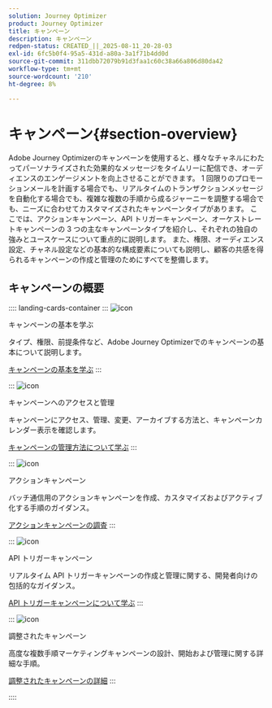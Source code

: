 ```yaml
---
solution: Journey Optimizer
product: Journey Optimizer
title: キャンペーン
description: キャンペーン
redpen-status: CREATED_||_2025-08-11_20-28-03
exl-id: 6fc5b0f4-95a5-431d-a80a-3a1f71b4dd0d
source-git-commit: 311dbb72079b91d3faa1c60c38a66a806d80da42
workflow-type: tm+mt
source-wordcount: '210'
ht-degree: 8%

---
```


# キャンペーン{#section-overview}

Adobe Journey Optimizerのキャンペーンを使用すると、様々なチャネルにわたってパーソナライズされた効果的なメッセージをタイムリーに配信でき、オーディエンスのエンゲージメントを向上させることができます。 1 回限りのプロモーションメールを計画する場合でも、リアルタイムのトランザクションメッセージを自動化する場合でも、複雑な複数の手順から成るジャーニーを調整する場合でも、ニーズに合わせてカスタマイズされたキャンペーンタイプがあります。 ここでは、アクションキャンペーン、API トリガーキャンペーン、オーケストレートキャンペーンの 3 つの主なキャンペーンタイプを紹介し、それぞれの独自の強みとユースケースについて重点的に説明します。 また、権限、オーディエンス設定、チャネル設定などの基本的な構成要素についても説明し、顧客の共感を得られるキャンペーンの作成と管理のためにすべてを整備します。

## キャンペーンの概要

:::: landing-cards-container
:::
![icon](https://cdn.experienceleague.adobe.com/icons/circle-play.svg?lang=ja)

キャンペーンの基本を学ぶ

タイプ、権限、前提条件など、Adobe Journey Optimizerでのキャンペーンの基本について説明します。

[キャンペーンの基本を学ぶ](../using/campaigns/get-started-with-campaigns.md)
:::

:::
![icon](https://cdn.experienceleague.adobe.com/icons/list-check.svg?lang=ja)

キャンペーンへのアクセスと管理

キャンペーンにアクセス、管理、変更、アーカイブする方法と、キャンペーンカレンダー表示を確認します。

[キャンペーンの管理方法について学ぶ](../using/campaigns/manage-campaigns.md)
:::

:::
![icon](https://cdn.experienceleague.adobe.com/icons/bullseye.svg?lang=ja)

アクションキャンペーン

バッチ通信用のアクションキャンペーンを作成、カスタマイズおよびアクティブ化する手順のガイダンス。

[アクションキャンペーンの調査](action-campaigns-landing-page.md)
:::

:::
![icon](https://cdn.experienceleague.adobe.com/icons/code-branch.svg?lang=ja)

API トリガーキャンペーン

リアルタイム API トリガーキャンペーンの作成と管理に関する、開発者向けの包括的なガイダンス。

[API トリガーキャンペーンについて学ぶ](api-triggered-campaigns-landing-page.md)
:::

:::
![icon](https://cdn.experienceleague.adobe.com/icons/puzzle-piece.svg?lang=ja)

調整されたキャンペーン

高度な複数手順マーケティングキャンペーンの設計、開始および管理に関する詳細な手順。

[調整されたキャンペーンの詳細](orchestrated-campaigns-landing-page.md)
:::

::::
